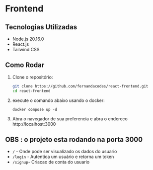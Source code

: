 # Frontend

## Tecnologias Utilizadas

- Node.js 20.16.0
- React.js
- Tailwind CSS

## Como Rodar

1. Clone o repositório:

    ```bash
    git clone https://github.com/fernandacodes/react-frontend.git
    cd react-frontend
    ```

2. execute o comando abaixo usando o docker:

    ```
    docker compose up -d
    ```

3. Abra o navegador de sua preferencia e abra o endereco http://localhost:3000


## OBS : o projeto esta rodando na porta 3000

- `/` - Onde pode ser visualizado os dados do usuario
- `/login` - Autentica um usuário e retorna um token
- `/signup`- Criacao de conta do usuario